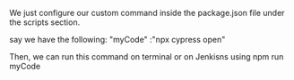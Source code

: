 We  just configure our custom command inside the package.json file under the scripts section.

say  we have the following:
"myCode" :"npx cypress open"

Then, we can run this command on terminal or on Jenkisns using npm run myCode